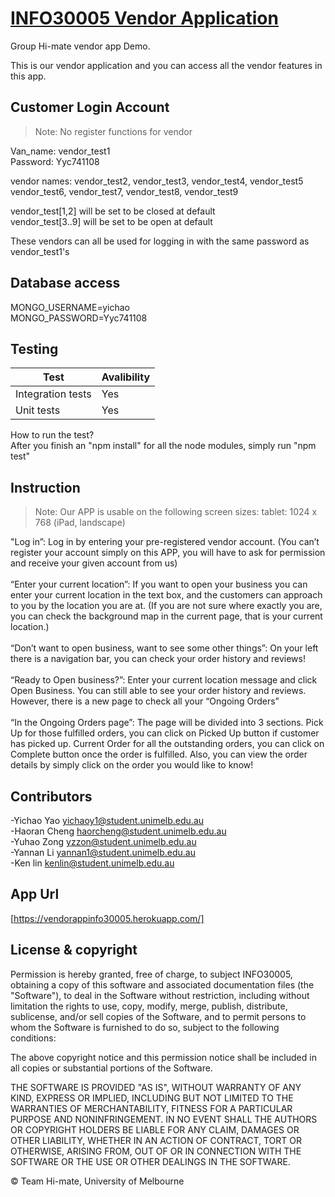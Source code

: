 # [INFO30005 Vendor Application](https://github.com/INFO30005-2021-SM1/project-t17-hi-mate/tree/vendor)

Group Hi-mate vendor app Demo.

This is our vendor application and you can access all the vendor features in this app.

## Customer Login Account

> Note: No register functions for vendor

Van_name: vendor_test1 <br/>
Password: Yyc741108

vendor names: vendor_test2, vendor_test3, vendor_test4, vendor_test5 <br/>
vendor_test6, vendor_test7, vendor_test8, vendor_test9

vendor_test[1,2] will be set to be closed at default <br/>
vendor_test[3..9] will be set to be open at default <br/>

These vendors can all be used for logging in with the same password as vendor_test1's

## Database access

MONGO_USERNAME=yichao <br/>
MONGO_PASSWORD=Yyc741108

## Testing

| Test              | Avalibility |
| ----------------- | ----------- |
| Integration tests | Yes         |
| Unit tests        | Yes         |

How to run the test? <br/>
After you finish an "npm install" for all the node modules, simply run "npm test"

## Instruction

> Note: Our APP is usable on the following screen sizes: tablet: 1024 x 768 (iPad, landscape)

"Log in”: Log in by entering your pre-registered vendor account. (You can’t register your account simply on this APP, you will have to ask for permission and receive your given account from us)
<br/>
<br/>
“Enter your current location”: If you want to open your business you can enter your current location in the text box, and the customers can approach to you by the location you are at. (If you are not sure where exactly you are, you can check the background map in the current page, that is your current location.)
<br/>
<br/>
“Don’t want to open business, want to see some other things”: On your left there is a navigation bar, you can check your order history and reviews!
<br/>
<br/>
“Ready to Open business?”: Enter your current location message and click Open Business. You can still able to see your order history and reviews. However, there is a new page to check all your “Ongoing Orders”
<br/>
<br/>
“In the Ongoing Orders page”: The page will be divided into 3 sections. Pick Up for those fulfilled orders, you can click on Picked Up button if customer has picked up. Current Order for all the outstanding orders, you can click on Complete button once the order is fulfilled. Also, you can view the order details by simply click on the order you would like to know!

## Contributors

-Yichao Yao <yichaoy1@student.unimelb.edu.au> <br />
-Haoran Cheng <haorcheng@student.unimelb.edu.au> <br />
-Yuhao Zong <yzzon@student.unimelb.edu.au> <br />
-Yannan Li <yannan1@student.unimelb.edu.au> <br />
-Ken lin <kenlin@student.unimelb.edu.au> <br />

## App Url

[https://vendorappinfo30005.herokuapp.com/]

## License & copyright

Permission is hereby granted, free of charge, to subject INFO30005,
obtaining a copy of this software and associated documentation files (the "Software"),
to deal in the Software without restriction, including without limitation the rights
to use, copy, modify, merge, publish, distribute, sublicense, and/or sell copies of the
Software, and to permit persons to whom the Software is furnished to do so, subject to
the following conditions:

The above copyright notice and this permission notice shall be included in all
copies or substantial portions of the Software.

THE SOFTWARE IS PROVIDED "AS IS", WITHOUT WARRANTY OF ANY KIND, EXPRESS OR
IMPLIED, INCLUDING BUT NOT LIMITED TO THE WARRANTIES OF MERCHANTABILITY,
FITNESS FOR A PARTICULAR PURPOSE AND NONINFRINGEMENT. IN NO EVENT SHALL THE
AUTHORS OR COPYRIGHT HOLDERS BE LIABLE FOR ANY CLAIM, DAMAGES OR OTHER
LIABILITY, WHETHER IN AN ACTION OF CONTRACT, TORT OR OTHERWISE, ARISING FROM,
OUT OF OR IN CONNECTION WITH THE SOFTWARE OR THE USE OR OTHER DEALINGS IN THE
SOFTWARE.

© Team Hi-mate, University of Melbourne
